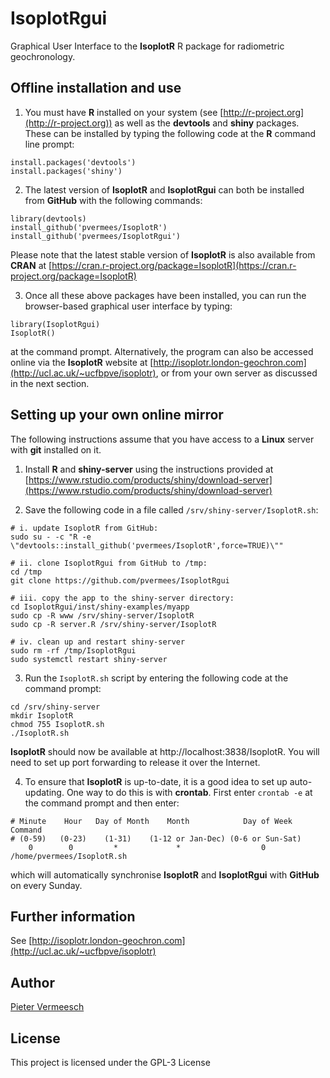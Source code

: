 # IsoplotRgui

Graphical User Interface to the **IsoplotR** R package for radiometric
geochronology.

## Offline installation and use

1. You must have **R** installed on your system (see [http://r-project.org](http://r-project.org)) as well as the **devtools** and **shiny** packages. These can be installed by typing the following code at the **R** command line prompt:


```
install.packages('devtools')
install.packages('shiny')
```

2. The latest version of **IsoplotR** and **IsoplotRgui** can both be installed from **GitHub** with the following commands:

```
library(devtools)
install_github('pvermees/IsoplotR')
install_github('pvermees/IsoplotRgui')
```

Please note that the latest stable version of **IsoplotR** is also available from **CRAN** at [https://cran.r-project.org/package=IsoplotR](https://cran.r-project.org/package=IsoplotR)

3. Once all these above packages have been installed, you can run the browser-based graphical user interface by typing:


```
library(IsoplotRgui)
IsoplotR()
```

at the command prompt. Alternatively, the program can also be accessed online via the **IsoplotR** website at [http://isoplotr.london-geochron.com](http://ucl.ac.uk/~ucfbpve/isoplotr), or from your own server as discussed in the next section.

## Setting up your own online mirror

The following instructions assume that you have access to a **Linux** server with **git** installed on it.

1. Install **R** and **shiny-server** using the instructions provided at [https://www.rstudio.com/products/shiny/download-server](https://www.rstudio.com/products/shiny/download-server)

2. Save the following code in a file called ``/srv/shiny-server/IsoplotR.sh``:

```
# i. update IsoplotR from GitHub:
sudo su - -c "R -e \"devtools::install_github('pvermees/IsoplotR',force=TRUE)\""

# ii. clone IsoplotRgui from GitHub to /tmp:
cd /tmp
git clone https://github.com/pvermees/IsoplotRgui

# iii. copy the app to the shiny-server directory:
cd IsoplotRgui/inst/shiny-examples/myapp
sudo cp -R www /srv/shiny-server/IsoplotR
sudo cp -R server.R /srv/shiny-server/IsoplotR

# iv. clean up and restart shiny-server
sudo rm -rf /tmp/IsoplotRgui
sudo systemctl restart shiny-server
```

3. Run the ``IsoplotR.sh`` script by entering the following code at the command prompt:

```
cd /srv/shiny-server
mkdir IsoplotR
chmod 755 IsoplotR.sh
./IsoplotR.sh
```

**IsoplotR** should now be available at http://localhost:3838/IsoplotR. You will need to set up port forwarding to release it over the Internet.

4. To ensure that **IsoplotR** is up-to-date, it is a good idea to set up auto-updating. One way to do this is with **crontab**. First enter ``crontab -e`` at the command prompt and then enter:

```
# Minute    Hour   Day of Month    Month            Day of Week           Command
# (0-59)   (0-23)    (1-31)    (1-12 or Jan-Dec) (0-6 or Sun-Sat)
    0        0         *             *                  0        /home/pvermees/IsoplotR.sh
```

which will automatically synchronise **IsoplotR** and **IsoplotRgui** with **GitHub** on every Sunday.

## Further information

See [http://isoplotr.london-geochron.com](http://ucl.ac.uk/~ucfbpve/isoplotr)

## Author

[Pieter Vermeesch](http://ucl.ac.uk/~ucfbpve)

## License

This project is licensed under the GPL-3 License
